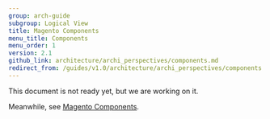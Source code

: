 ```yaml
---
group: arch-guide
subgroup: Logical View
title: Magento Components
menu_title: Components
menu_order: 1
version: 2.1
github_link: architecture/archi_perspectives/components.md
redirect_from: /guides/v1.0/architecture/archi_perspectives/components.html
---
```


This document is not ready yet, but we are working on it.

Meanwhile, see [Magento Components]({{page.baseurl}}/architecture/archi_perspectives/components/AComponents.html).

